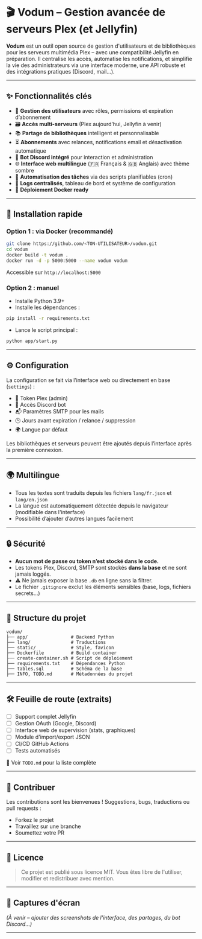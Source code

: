 
# 🎬 Vodum – Gestion avancée de serveurs Plex (et Jellyfin)

**Vodum** est un outil open source de gestion d'utilisateurs et de bibliothèques pour les serveurs multimédia Plex – avec une compatibilité Jellyfin en préparation. Il centralise les accès, automatise les notifications, et simplifie la vie des administrateurs via une interface moderne, une API robuste et des intégrations pratiques (Discord, mail...).

---

## ✨ Fonctionnalités clés

- 🔐 **Gestion des utilisateurs** avec rôles, permissions et expiration d’abonnement
- 🗃️ **Accès multi-serveurs** (Plex aujourd’hui, Jellyfin à venir)
- 📚 **Partage de bibliothèques** intelligent et personnalisable
- ⏳ **Abonnements** avec relances, notifications email et désactivation automatique
- 🤖 **Bot Discord intégré** pour interaction et administration
- 🌐 **Interface web multilingue** (🇫🇷 Français & 🇬🇧 Anglais) avec thème sombre
- 🧠 **Automatisation des tâches** via des scripts planifiables (cron)
- 🔎 **Logs centralisés**, tableau de bord et système de configuration
- 🐳 **Déploiement Docker ready**

---

## 🚀 Installation rapide

### Option 1 : via Docker (recommandé)

```bash
git clone https://github.com/<TON-UTILISATEUR>/vodum.git
cd vodum
docker build -t vodum .
docker run -d -p 5000:5000 --name vodum vodum
```

Accessible sur `http://localhost:5000`

### Option 2 : manuel

- Installe Python 3.9+
- Installe les dépendances :

```bash
pip install -r requirements.txt
```

- Lance le script principal :

```bash
python app/start.py
```

---

## ⚙️ Configuration

La configuration se fait via l’interface web ou directement en base (`settings`) :

- 🔑 Token Plex (admin)
- 🔐 Accès Discord bot
- 📬 Paramètres SMTP pour les mails
- 🕒 Jours avant expiration / relance / suppression
- 🌍 Langue par défaut

Les bibliothèques et serveurs peuvent être ajoutés depuis l’interface après la première connexion.

---

## 🌍 Multilingue

- Tous les textes sont traduits depuis les fichiers `lang/fr.json` et `lang/en.json`
- La langue est automatiquement détectée depuis le navigateur (modifiable dans l'interface)
- Possibilité d’ajouter d’autres langues facilement

---

## 🔒 Sécurité

- **Aucun mot de passe ou token n’est stocké dans le code.**
- Les tokens Plex, Discord, SMTP sont stockés **dans la base** et ne sont jamais loggés.
- ⚠️ Ne jamais exposer la base `.db` en ligne sans la filtrer.
- Le fichier `.gitignore` exclut les éléments sensibles (base, logs, fichiers secrets…)

---

## 📁 Structure du projet

```
vodum/
├── app/                # Backend Python
├── lang/               # Traductions
├── static/             # Style, favicon
├── Dockerfile          # Build container
├── create-container.sh # Script de déploiement
├── requirements.txt    # Dépendances Python
├── tables.sql          # Schéma de la base
├── INFO, TODO.md       # Métadonnées du projet
```

---

## 🛠️ Feuille de route (extraits)

- [ ] Support complet Jellyfin
- [ ] Gestion OAuth (Google, Discord)
- [ ] Interface web de supervision (stats, graphiques)
- [ ] Module d'import/export JSON
- [ ] CI/CD GitHub Actions
- [ ] Tests automatisés

📄 Voir `TODO.md` pour la liste complète

---

## 🤝 Contribuer

Les contributions sont les bienvenues ! Suggestions, bugs, traductions ou pull requests :
- Forkez le projet
- Travaillez sur une branche
- Soumettez votre PR

---

## 🪪 Licence

> Ce projet est publié sous licence MIT. Vous êtes libre de l'utiliser, modifier et redistribuer avec mention.

---

## 📸 Captures d'écran

*(À venir – ajouter des screenshots de l'interface, des partages, du bot Discord...)*

---
